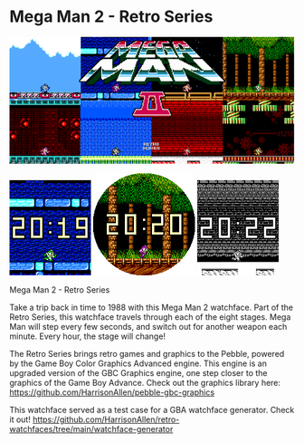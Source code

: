 # Mega Man 2 - Retro Series

![Banner](appstore/Banner/Banner.png)

![Basalt](appstore/basalt/1.png) ![Chalk](appstore/chalk/1.png) ![Diorite](appstore/diorite/1.png)

Mega Man 2 - Retro Series

Take a trip back in time to 1988 with this Mega Man 2 watchface. Part of the Retro Series, this watchface travels through each of the eight stages. Mega Man will step every few seconds, and switch out for another weapon each minute. Every hour, the stage will change!

The Retro Series brings retro games and graphics to the Pebble, powered by the Game Boy Color Graphics Advanced engine. This engine is an upgraded version of the GBC Graphics engine, one step closer to the graphics of the Game Boy Advance. Check out the graphics library here: https://github.com/HarrisonAllen/pebble-gbc-graphics

This watchface served as a test case for a GBA watchface generator. Check it out! https://github.com/HarrisonAllen/retro-watchfaces/tree/main/watchface-generator
